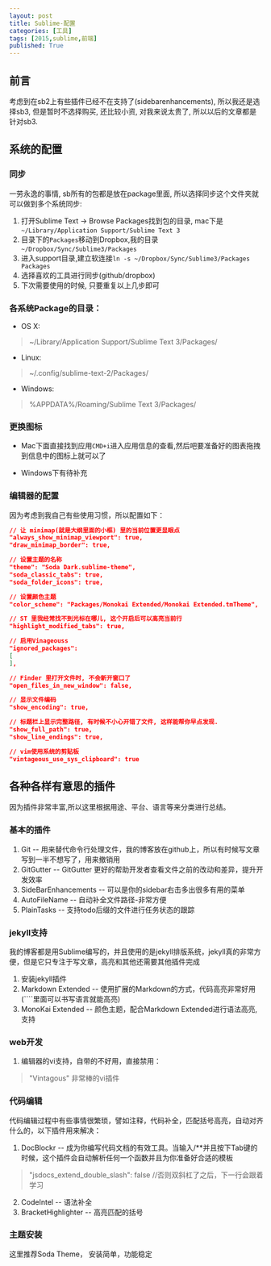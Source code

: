 ```yaml
---
layout: post
title: Sublime-配置
categories: [工具]
tags: [2015,sublime,前端]
published: True
---
```


## 前言
考虑到在sb2上有些插件已经不在支持了(sidebarenhancements), 所以我还是选择sb3, 但是暂时不选择购买, 还比较小资, 对我来说太贵了, 所以以后的文章都是针对sb3.

## 系统的配置

### 同步
一劳永逸的事情, sb所有的包都是放在package里面, 所以选择同步这个文件夹就可以做到多个系统同步:
1. 打开Sublime Text -> Browse Packages找到包的目录, mac下是`~/Library/Application Support/Sublime Text 3`
2. 目录下的`Packages`移动到Dropbox,我的目录`~/Dropbox/Sync/Sublime3/Packages`
3. 进入support目录,建立软连接`ln -s ~/Dropbox/Sync/Sublime3/Packages Packages`
4. 选择喜欢的工具进行同步(github/dropbox)
5. 下次需要使用的时候, 只要重复以上几步即可

### 各系统Package的目录：

* OS X:

> ~/Library/Application Support/Sublime Text 3/Packages/

* Linux:

> ~/.config/sublime-text-2/Packages/

* Windows:

> %APPDATA%/Roaming/Sublime Text 3/Packages/


### 更换图标

* Mac下面直接找到应用`CMD+i`进入应用信息的查看,然后吧要准备好的图表拖拽到信息中的图标上就可以了

* Windows下有待补充


### 编辑器的配置
因为考虑到我自己有些使用习惯，所以配置如下：

```json
// 让 minimap(就是大纲里面的小框) 里的当前位置更显眼点
"always_show_minimap_viewport": true,
"draw_minimap_border": true,

// 设置主题的名称
"theme": "Soda Dark.sublime-theme",
"soda_classic_tabs": true,
"soda_folder_icons": true,

// 设置颜色主题
"color_scheme": "Packages/Monokai Extended/Monokai Extended.tmTheme",	

// ST 里我经常找不到光标在哪儿, 这个开启后可以高亮当前行
"highlight_modified_tabs": true,

// 启用Vinageouss
"ignored_packages":
[
],

// Finder 里打开文件时, 不会新开窗口了
"open_files_in_new_window": false,

// 显示文件编码
"show_encoding": true,

// 标题栏上显示完整路径, 有时候不小心开错了文件, 这样能帮你早点发现.
"show_full_path": true,
"show_line_endings": true,

// vim使用系统的剪贴板
"vintageous_use_sys_clipboard": true
```


## 各种各样有意思的插件
因为插件非常丰富,所以这里根据用途、平台、语言等来分类进行总结。

### 基本的插件
1. Git -- 用来替代命令行处理文件，我的博客放在github上，所以有时候写文章写到一半不想写了，用来撤销用
2. GitGutter -- GitGutter 更好的帮助开发者查看文件之前的改动和差异，提升开发效率
3. SideBarEnhancements -- 可以是你的sidebar右击多出很多有用的菜单
4. AutoFileName -- 自动补全文件路径-非常方便
5. PlainTasks -- 支持todo后缀的文件进行任务状态的跟踪

### jekyll支持
我的博客都是用Sublime编写的，并且使用的是jekyll排版系统，jekyll真的非常方便，但是它只专注于写文章，高亮和其他还需要其他插件完成

1. 安装jekyll插件
2. Markdown Extended -- 使用扩展的Markdown的方式，代码高亮非常好用(````里面可以书写语言就能高亮)
3. MonoKai Extended -- 颜色主题，配合Markdown Extended进行语法高亮, 支持

### web开发
1. 编辑器的vi支持，自带的不好用，直接禁用：

> "Vintagous" 非常棒的vi插件


### 代码编辑
代码编辑过程中有些事情很繁琐，譬如注释，代码补全，匹配括号高亮，自动对齐什么的，以下插件用来解决：

1. DocBlockr -- 成为你编写代码文档的有效工具。当输入/**并且按下Tab键的时候，这个插件会自动解析任何一个函数并且为你准备好合适的模板

>  "jsdocs_extend_double_slash": false //否则双斜杠了之后，下一行会跟着学习

2. CodeIntel -- 语法补全
3. BracketHighlighter -- 高亮匹配的括号

### 主题安装
这里推荐Soda Theme， 安装简单，功能稳定




